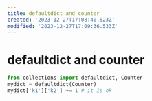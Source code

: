 ```yaml
---
title: defaultdict and counter
created: '2023-12-27T17:08:40.623Z'
modified: '2023-12-27T17:09:36.533Z'
---
```


# defaultdict and counter

```python
from collections import defaultdict, Counter
mydict = defaultdict(Counter)
mydict['k1']['k2'] += 1 # it is ok
```
